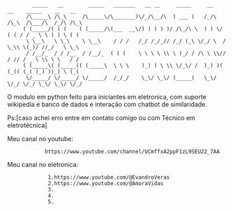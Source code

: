             _____   __        _____   _______   __ __     _____     __    __    _____    __   __   
          /\_____\ /\_\     /\_____\/\_______)\/_/\__/\  ) ___ (   /_/\  /\_\  /\___/\  /_/\ /\_\  
         ( (_____/( ( (    ( (_____/\(___  __\/) ) ) ) )/ /\_/\ \  ) ) \/ ( ( / / _ \ \ ) ) \ ( (  
          \ \__\   \ \_\    \ \__\    / / /   /_/ /_/_// /_/ (_\ \/_/ \  / \_\\ \(_)/ //_/   \ \_\ 
          / /__/_  / / /__  / /__/_  ( ( (    \ \ \ \ \\ \ )_/ / /\ \ \\// / // / _ \ \\ \ \   / / 
         ( (_____\( (_____(( (_____\  \ \ \    )_) ) \ \\ \/_\/ /  )_) )( (_(( (_( )_) ))_) \ (_(  
          \/_____/ \/_____/ \/_____/  /_/_/    \_\/ \_\/ )_____(   \_\/  \/_/ \/_/ \_\/ \_\/ \/_/  

                                                              
                                                                         
 O modulo em python feito para iniciantes em eletronica,
 com suporte wikipedia e banco de dados e interação com chatbot de similaridade.
             
 Ps:[caso achei erro entre em contato comigo ou com Técnico em eletrotécnica] 
                  
  
 Meu canal no youtube:
                    
                https://www.youtube.com/channel/UCmffxA2ppF1zL9SEU22_7AA 

 Meu canal no eletronica:
 
                 1.https://www.youtube.com/@EvandroVeras
                 2.https://www.youtube.com/@AmoraVidas
                 3.
                 4.
                 5.
